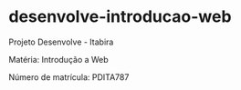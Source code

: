 # desenvolve-introducao-web
Projeto Desenvolve - Itabira

Matéria: Introdução a Web

Número de matrícula: PDITA787
